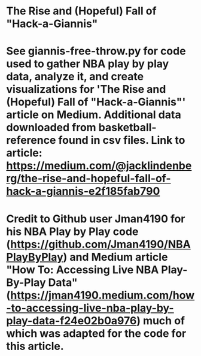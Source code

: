 # The Rise and (Hopeful) Fall of "Hack-a-Giannis"
# See giannis-free-throw.py for code used to gather NBA play by play data, analyze it, and create visualizations for 'The Rise and (Hopeful) Fall of "Hack-a-Giannis"' article on Medium. Additional data downloaded from basketball-reference found in csv files. Link to article: https://medium.com/@jacklindenberg/the-rise-and-hopeful-fall-of-hack-a-giannis-e2f185fab790
# Credit to Github user Jman4190 for his NBA Play by Play code (https://github.com/Jman4190/NBAPlayByPlay) and Medium article "How To: Accessing Live NBA Play-By-Play Data" (https://jman4190.medium.com/how-to-accessing-live-nba-play-by-play-data-f24e02b0a976) much of which was adapted for the code for this article.
